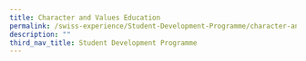 ```yaml
---
title: Character and Values Education
permalink: /swiss-experience/Student-Development-Programme/character-and-values-education/
description: ""
third_nav_title: Student Development Programme
---
```

